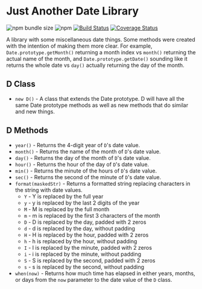 # Just Another Date Library

![npm bundle size](https://img.shields.io/bundlephobia/min/just-another-date-library.svg)
![npm](https://img.shields.io/npm/v/just-another-date-library.svg)
[![Build Status](https://travis-ci.com/anselb/just-another-date-library.svg?branch=master)](https://travis-ci.com/anselb/just-another-date-library)
[![Coverage Status](https://coveralls.io/repos/github/anselb/just-another-date-library/badge.svg?branch=master)](https://coveralls.io/github/anselb/just-another-date-library?branch=master)

A library with some miscellaneous date things. Some methods were created with the intention of making them more clear. For example, `Date.prototype.getMonth()` returning a month index vs `month()` returning the actual name of the month, and `Date.prototype.getDate()` sounding like it returns the whole date vs `day()` actually returning the day of the month.

## D Class
  - `new D()` - A class that extends the Date prototype. D will have all the same Date prototype methods as well as new methods that do similar and new things.

## D Methods
  - `year()` - Returns the 4-digit year of `D`'s date value.
  - `month()` - Returns the name of the month of `D`'s date value.
  - `day()` - Returns the day of the month of `D`'s date value.
  - `hour()` - Returns the hour of the day of `D`'s date value.
  - `min()` - Returns the minute of the hours of `D`'s date value.
  - `sec()` - Returns the second of the minute of `D`'s date value.
  - `format(maskedStr)` - Returns a formatted string replacing characters in the string with date values.
     - `Y` - Y is replaced by the full year
     - `y` - y is replaced by the last 2 digits of the year
     - `M` - M is replaced by the full month
     - `m` - m is replaced by the first 3 characters of the month
     - `D` - D is replaced by the day, padded with 2 zeros
     - `d` - d is replaced by the day, without padding
     - `H` - H is replaced by the hour, padded with 2 zeros
     - `h` - h is replaced by the hour, without padding
     - `I` - I is replaced by the minute, padded with 2 zeros
     - `i` - i is replaced by the minute, without padding
     - `S` - S is replaced by the second, padded with 2 zeros
     - `s` - s is replaced by the second, without padding
  - `when(now)` - Returns how much time has elapsed in either years, months, or days from the `now` parameter to the date value of the `D` class.

